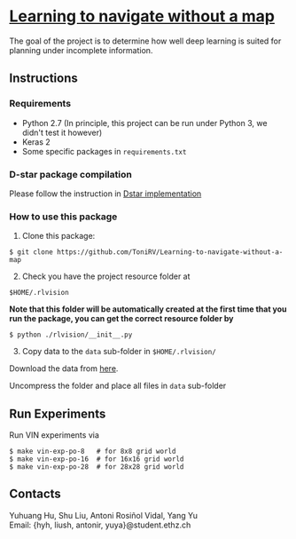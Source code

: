 # [Learning to navigate without a map](http://dgyblog.com/projects-term/rlvision.html)
The goal of the project is to determine how well deep learning is suited for planning under incomplete information.


## Instructions

### Requirements

+ Python 2.7 (In principle, this project can be run under Python 3, we didn't test it however)
+ Keras 2
+ Some specific packages in `requirements.txt`

### D-star package compilation

Please follow the instruction in [Dstar implementation](./dstar-lite)

### How to use this package

1. Clone this package:

```
$ git clone https://github.com/ToniRV/Learning-to-navigate-without-a-map
```

2. Check you have the project resource folder at

```
$HOME/.rlvision
```

__Note that this folder will be automatically created at the first time that
you run the package, you can get the correct resource folder by__ 

```
$ python ./rlvision/__init__.py
```

3. Copy data to the `data` sub-folder in `$HOME/.rlvision/`

Download the data from [here](https://goo.gl/21mk9g).

Uncompress the folder and place all files in `data` sub-folder

## Run Experiments

Run VIN experiments via

```
$ make vin-exp-po-8   # for 8x8 grid world
$ make vin-exp-po-16  # for 16x16 grid world
$ make vin-exp-po-28  # for 28x28 grid world
```

## Contacts

Yuhuang Hu, Shu Liu, Antoni Rosiñol Vidal, Yang Yu  
Email: {hyh, liush, antonir, yuya}@student.ethz.ch
